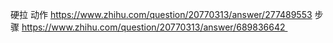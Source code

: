 硬拉
动作
https://www.zhihu.com/question/20770313/answer/277489553
步骤
https://www.zhihu.com/question/20770313/answer/689836642 
